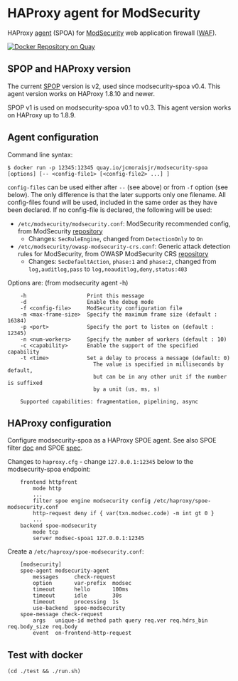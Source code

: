 # HAProxy agent for ModSecurity

HAProxy [agent](http://cbonte.github.io/haproxy-dconv/1.8/configuration.html#9.3) (SPOA)
for [ModSecurity](http://www.modsecurity.org) web application firewall
([WAF](https://en.wikipedia.org/wiki/Web_application_firewall)).

[![Docker Repository on Quay](https://quay.io/repository/jcmoraisjr/modsecurity-spoa/status "Docker Repository on Quay")](https://quay.io/repository/jcmoraisjr/modsecurity-spoa)

## SPOP and HAProxy version

The current [SPOP](https://www.haproxy.org/download/2.2/doc/SPOE.txt) version is v2, used since modsecurity-spoa v0.4. This agent version works on HAProxy 1.8.10 and newer.

SPOP v1 is used on modsecurity-spoa v0.1 to v0.3. This agent version works on HAProxy up to 1.8.9.

## Agent configuration

Command line syntax:

```
$ docker run -p 12345:12345 quay.io/jcmoraisjr/modsecurity-spoa [options] [-- <config-file1> [<config-file2> ...] ]
```

`config-files` can be used either after `--` (see above) or from `-f` option (see below).
The only difference is that the later supports only one filename. All config-files found
will be used, included in the same order as they have been declared. If no config-file is
declared, the following will be used:

* `/etc/modsecurity/modsecurity.conf`: ModSecurity recommended config, from ModSecurity [repository](https://github.com/SpiderLabs/ModSecurity/tree/v2/master)
    * Changes: `SecRuleEngine`, changed from `DetectionOnly` to `On`
* `/etc/modsecurity/owasp-modsecurity-crs.conf`: Generic attack detection rules for ModSecurity, from OWASP ModSecurity CRS [repository](https://github.com/SpiderLabs/owasp-modsecurity-crs)
    * Changes: `SecDefaultAction`, `phase:1` and `phase:2`, changed from `log,auditlog,pass` to `log,noauditlog,deny,status:403`

Options are: (from modsecurity agent -h)

```
    -h                   Print this message
    -d                   Enable the debug mode
    -f <config-file>     ModSecurity configuration file
    -m <max-frame-size>  Specify the maximum frame size (default : 16384)
    -p <port>            Specify the port to listen on (default : 12345)
    -n <num-workers>     Specify the number of workers (default : 10)
    -c <capability>      Enable the support of the specified capability
    -t <time>            Set a delay to process a message (default: 0)
                           The value is specified in milliseconds by default,
                           but can be in any other unit if the number is suffixed
                           by a unit (us, ms, s)

    Supported capabilities: fragmentation, pipelining, async
```

## HAProxy configuration

Configure modsecurity-spoa as a HAProxy SPOE agent. See also SPOE filter
[doc](http://cbonte.github.io/haproxy-dconv/1.8/configuration.html#9.3)
and SPOE [spec](https://www.haproxy.org/download/1.8/doc/SPOE.txt).

Changes to `haproxy.cfg` - change `127.0.0.1:12345` below to the
modsecurity-spoa endpoint:

```
    frontend httpfront
        mode http
        ...
        filter spoe engine modsecurity config /etc/haproxy/spoe-modsecurity.conf
        http-request deny if { var(txn.modsec.code) -m int gt 0 }
        ...
    backend spoe-modsecurity
        mode tcp
        server modsec-spoa1 127.0.0.1:12345
```

Create a `/etc/haproxy/spoe-modsecurity.conf`:

```
    [modsecurity]
    spoe-agent modsecurity-agent
        messages     check-request
        option       var-prefix  modsec
        timeout      hello       100ms
        timeout      idle        30s
        timeout      processing  1s
        use-backend  spoe-modsecurity
    spoe-message check-request
        args   unique-id method path query req.ver req.hdrs_bin req.body_size req.body
        event  on-frontend-http-request
```

## Test with docker

```
(cd ./test && ./run.sh)
```
